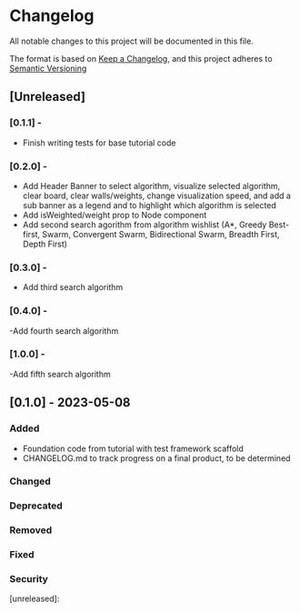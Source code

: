 # Changelog

All notable changes to this project will be documented in this file.

The format is based on [Keep a Changelog](https://keepachangelog.com/en/1.1.0/),
and this project adheres to [Semantic Versioning](https://semver.org/spec/v2.0.0.html)

## [Unreleased]

### [0.1.1] -

- Finish writing tests for base tutorial code

### [0.2.0] -

- Add Header Banner to select algorithm, visualize selected algorithm, clear board, clear walls/weights,
  change visualization speed, and add a sub banner as a legend and to highlight which algorithm is selected
- Add isWeighted/weight prop to Node component
- Add second search agorithm from algorithm wishlist (A\*, Greedy Best-first, Swarm, Convergent Swarm,
  Bidirectional Swarm, Breadth First, Depth First)

### [0.3.0] -

- Add third search algorithm

### [0.4.0] -

-Add fourth search algorithm

### [1.0.0] -

-Add fifth search algorithm

## [0.1.0] - 2023-05-08

### Added

- Foundation code from tutorial with test framework scaffold
- CHANGELOG.md to track progress on a final product, to be determined

### Changed

### Deprecated

### Removed

### Fixed

### Security

[unreleased]:
